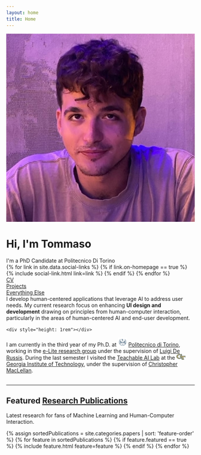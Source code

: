 ```yaml
---
layout: home
title: Home
---
```


<div id="intro-wrapper" class="l-text">
	<div id="intro-title-wrapper">
		<div id="intro-image-wrapper">
			<img id="intro-image" src="/images/portrait.jpeg"></div>
		<div id="intro-title-text-wrapper">
			<h1 id="intro-title">Hi, I'm Tommaso</h1>
			<div id="intro-subtitle">I'm a PhD Candidate at Politecnico Di Torino</div>
			<div id="intro-title-socials">
				{% for link in site.data.social-links %}
					{% if link.on-homepage == true %}
						{% include social-link.html link=link %}
					{% endif %}
				{% endfor %}
			</div>
		</div>
	</div>
	<!-- <hr class="l-middle home-hr"> -->
	<div id="everything-else" class="l-middle">
		<a href="{{ site.url }}/cv"><div><i class="fa fa-portrait icon icon-right-space"></i>CV</div></a>
		<a href="{{ site.url }}/projects"><div><i class="fa fa-shapes icon icon-right-space"></i>Projects</div></a>
		<a href="{{ site.url }}/everything-else"><div><i class="fa fa-list-ul icon icon-right-space"></i>Everything Else</div></a>
	</div>
<div>I develop human-centered applications that leverage AI to address user needs. My current research focus on enhancing <b>UI design and development</b> drawing on principles from human-computer interaction, particularly in the areas of human-centered AI and end-user development.




	<div style="height: 1rem"></div>
<div>
    I am currently in the third year of my Ph.D. at <img class="intro-logo" style="width: 24px;" src="/images/polito.jpeg"> <a href="https://www.polito.it/"> Politecnico di Torino</a>, working in the <a href="https://elite.polito.it/">e-Lite research group</a> under the supervision of <a href="https://www.polito.it/personale?p=luigi.derussis">Luigi De Russis</a>. During the last semester I visited the <a href="https://tail.cc.gatech.edu/">Teachable AI Lab</a> at the <a href="https://www.gatech.edu/"> <img class="intro-logo" style="width: 24px;" src="/images/gatech.svg"> Georgia Institute of Technology</a>, under the supervision of <a href="https://chrismaclellan.com/">Christopher MacLellan</a>.
</div>
	<div style="height: 1rem"></div>
</div>

<hr class="l-middle home-hr">

<h2 class="feature-title">Featured <a href="/cv/#publications">Research Publications</a></h2>

<p class="feature-text">
	Latest research for fans of Machine Learning and Human-Computer Interaction.
</p>

<div class="cover-wrapper cover-wrapper-3-col l-page">
	{% assign sortedPublications = site.categories.papers | sort: 'feature-order' %}
	{% for feature in sortedPublications %}
		{% if feature.featured == true %}
			{% include feature.html feature=feature %}
		{% endif %}
	{% endfor %}
</div>

<br>



